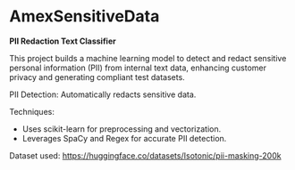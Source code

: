 # AmexSensitiveData
**PII Redaction Text Classifier**  

This project builds a machine learning model to detect and redact sensitive personal information (PII) from internal text data, enhancing customer privacy and generating compliant test datasets.

PII Detection: Automatically redacts sensitive data.

Techniques: 
- Uses scikit-learn for preprocessing and vectorization.
- Leverages SpaCy and Regex for accurate PII detection.

Dataset used: https://huggingface.co/datasets/Isotonic/pii-masking-200k
